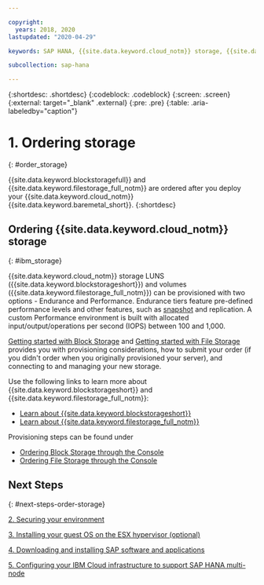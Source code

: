 ```yaml
---

copyright:
  years: 2018, 2020
lastupdated: "2020-04-29"

keywords: SAP HANA, {{site.data.keyword.cloud_notm}} storage, {{site.data.keyword.blockstorageshort}}, {{site.data.keyword.filestorage_full_notm}}

subcollection: sap-hana

---
```


{:shortdesc: .shortdesc}
{:codeblock: .codeblock}
{:screen: .screen}
{:external: target="_blank" .external}
{:pre: .pre}
{:table: .aria-labeledby="caption"}

# 1. Ordering storage
{: #order_storage}

{{site.data.keyword.blockstoragefull}} and {{site.data.keyword.filestorage_full_notm}} are ordered after you deploy your {{site.data.keyword.cloud_notm}} {{site.data.keyword.baremetal_short}}.
{:shortdesc}

## Ordering {{site.data.keyword.cloud_notm}} storage
{: #ibm_storage}

{{site.data.keyword.cloud_notm}} storage LUNS ({{site.data.keyword.blockstorageshort}}) and volumes ({{site.data.keyword.filestorage_full_notm}}) can be provisioned with two options - Endurance and Performance. Endurance tiers feature pre-defined performance levels and other features, such as [snapshot](/docs/BlockStorage?topic=BlockStorage-snapshots) and replication. A custom Performance environment is built with allocated input/output/operations per second (IOPS) between 100 and 1,000.

[Getting started with Block Storage](/docs/BlockStorage?topic=BlockStorage-getting-started) and [Getting started with File Storage](/docs/FileStorage?topic=FileStorage-getting-started) provides you with provisioning considerations, how to submit your order (if you didn't order when you originally provisioned your server), and connecting to and managing your new storage.

Use the following links to learn more about {{site.data.keyword.blockstorageshort}} and {{site.data.keyword.filestorage_full_notm}}:
* [Learn about {{site.data.keyword.blockstorageshort}}](/docs/BlockStorage?topic=BlockStorage-About)
* [Learn about {{site.data.keyword.filestorage_full_notm}}](/docs/FileStorage?topic=FileStorage-about)

Provisioning steps can be found under
* [Ordering Block Storage through the Console](/docs/BlockStorage?topic=BlockStorage-orderingthroughConsole)
* [Ordering File Storage through the Console](/docs/FileStorage?topic=FileStorage-getting-started&topic-FileStorage-orderConsole#submitting-your-order)

## Next Steps
{: #next-steps-order-storage}

  [2. Securing your environment](/docs/sap-hana?topic=sap-hana-secure_environment#secure_environment)

  [3. Installing your guest OS on the ESX hypervisor (optional)](/docs/sap-hana?topic=sap-hana-install_guest_os#install_guest_os)

  [4. Downloading and installing SAP software and applications](/docs/sap-hana?topic=sap-hana-install_sap#install_sap)

  [5. Configuring your IBM Cloud infrastructure to support SAP HANA multi-node](/docs/sap-hana?topic=sap-hana-multi-node-storage#multi-node-storage)
